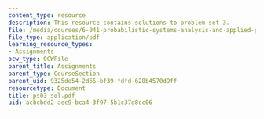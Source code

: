 ```yaml
---
content_type: resource
description: This resource contains solutions to problem set 3.
file: /media/courses/6-041-probabilistic-systems-analysis-and-applied-probability-spring-2006/acbcbdd2aec9bca43f975b1c37d8cc06_ps03_sol.pdf
file_type: application/pdf
learning_resource_types:
- Assignments
ocw_type: OCWFile
parent_title: Assignments
parent_type: CourseSection
parent_uid: 9325de54-2d65-bf39-fdfd-628b4570d9ff
resourcetype: Document
title: ps03_sol.pdf
uid: acbcbdd2-aec9-bca4-3f97-5b1c37d8cc06
---
```

